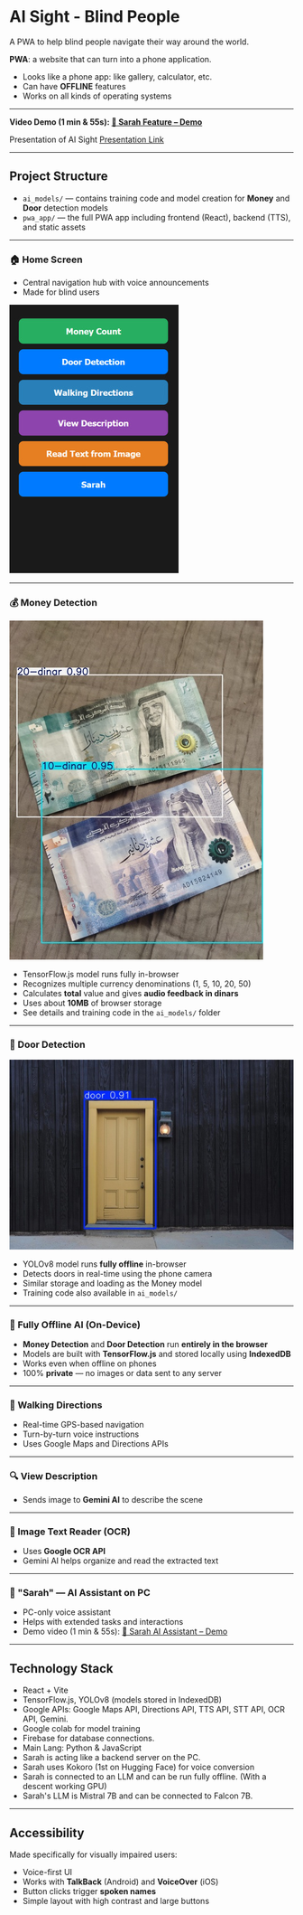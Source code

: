 # AI Sight - Blind People

A PWA to help blind people navigate their way around the world.

**PWA**: a website that can turn into a phone application.
- Looks like a phone app: like gallery, calculator, etc.  
- Can have **OFFLINE** features  
- Works on all kinds of operating systems  

---

**Video Demo (1 min & 55s): [🎥 Sarah Feature – Demo](https://m.youtube.com/shorts/CQT7NVY8hOw)**

Presentation of AI Sight [Presentation Link](https://www.canva.com/design/DAG0E9aRTEk/VLnPrsdst3PRbWGfe3-xWA/view?utm_content=DAG0E9aRTEk&utm_campaign=designshare&utm_medium=link2&utm_source=uniquelinks&utlId=h45a1f11f82)

---

## Project Structure

- `ai_models/` — contains training code and model creation for **Money** and **Door** detection models  
- `pwa_app/` — the full PWA app including frontend (React), backend (TTS), and static assets  

---


### 🏠 Home Screen

- Central navigation hub with voice announcements  
- Made for blind users  

![Home Screen](imgs/home.jpg)

---

### 💰 Money Detection

![Money Detection](imgs/money.jpg)

- TensorFlow.js model runs fully in-browser  
- Recognizes multiple currency denominations (1, 5, 10, 20, 50)  
- Calculates **total** value and gives **audio feedback in dinars**  
- Uses about **10MB** of browser storage  
- See details and training code in the `ai_models/` folder  

---

### 🚪 Door Detection

![Door Detection](imgs/door.jpg)

- YOLOv8 model runs **fully offline** in-browser  
- Detects doors in real-time using the phone camera  
- Similar storage and loading as the Money model  
- Training code also available in `ai_models/`  

---


### 🧠 Fully Offline AI (On-Device)
- **Money Detection** and **Door Detection** run **entirely in the browser**  
- Models are built with **TensorFlow.js** and stored locally using **IndexedDB**  
- Works even when offline on phones  
- 100% **private** — no images or data sent to any server  

---

### 🚶 Walking Directions

- Real-time GPS-based navigation  
- Turn-by-turn voice instructions  
- Uses Google Maps and Directions APIs  

---

### 🔍 View Description

- Sends image to **Gemini AI** to describe the scene  

---

### 📖 Image Text Reader (OCR)

- Uses **Google OCR API**  
- Gemini AI helps organize and read the extracted text  

---

### 🤖 "Sarah" — AI Assistant on PC

- PC-only voice assistant  
- Helps with extended tasks and interactions  
- Demo video (1 min & 55s): [🎥 Sarah AI Assistant – Demo](https://m.youtube.com/shorts/CQT7NVY8hOw)


---

## Technology Stack

- React + Vite  
- TensorFlow.js, YOLOv8 (models stored in IndexedDB)  
- Google APIs: Google Maps API, Directions API, TTS API, STT API, OCR API, Gemini.
- Google colab for model training
- Firebase for database connections.
- Main Lang: Python & JavaScript
- Sarah is acting like a backend server on the PC.
- Sarah uses Kokoro (1st on Hugging Face) for voice conversion
- Sarah is connected to an LLM and can be run fully offline. (With a descent working GPU)
- Sarah's LLM is Mistral 7B and can be connected to Falcon 7B.

---

## Accessibility

Made specifically for visually impaired users:  
- Voice-first UI  
- Works with **TalkBack** (Android) and **VoiceOver** (iOS)  
- Button clicks trigger **spoken names**  
- Simple layout with high contrast and large buttons  
